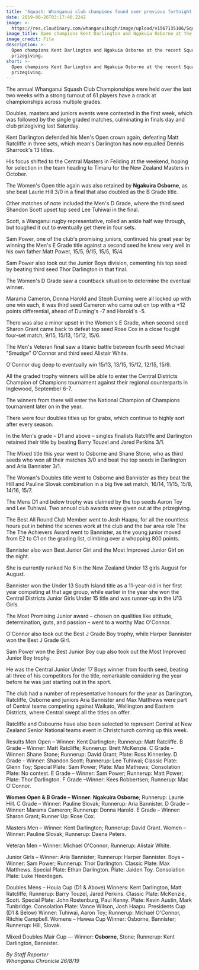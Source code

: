```yaml
---
title: 'Squash: Whanganui club champions found over previous fortnight'
date: 2019-08-26T03:17:40.224Z
image: >-
  https://res.cloudinary.com/whanganuihigh/image/upload/v1567135106/Squash..-Ngakuira-Osborne-ex.chron-26.8.19.jpg
image_title: Open champions Kent Darlington and Ngakuia Osborne at the recent prizegiving.
image_credit: File
description: >-
  Open champions Kent Darlington and Ngakuia Osborne at the recent Squash
  prizegiving.
short: >-
  Open champions Kent Darlington and Ngakuia Osborne at the recent Squash
  prizegiving.
---
```

The annual Whanganui Squash Club Championships were held over the last two weeks with a strong turnout of 61 players have a crack at championships across multiple grades.

Doubles, masters and juniors events were contested in the first week, which was followed by the single graded matches, culminating in finals day and club prizegiving last Saturday.

Kent Darlington defended his Men's Open crown again, defeating Matt Ratcliffe in three sets, which mean's Darlington has now equalled Dennis Sharrock's 13 titles.

His focus shifted to the Central Masters in Feilding at the weekend, hoping for selection in the team heading to Timaru for the New Zealand Masters in October.

The Women's Open title again was also retained by **Ngakuira Osborne**, as she beat Laurie Hill 3/0 in a final that also doubled as the B Grade title.

Other matches of note included the Men's D Grade, where the third seed Shandon Scott upset top seed Lee Tuhiwai in the final.

Scott, a Wanganui rugby representative, rolled an ankle half way through, but toughed it out to eventually get there in four sets.

Sam Power, one of the club's promising juniors, continued his great year by winning the Men's E Grade title against a second seed he knew very well in his own father Matt Power, 15/5, 9/15, 15/5, 15/4.

Sam Power also took out the Junior Boys division, cementing his top seed by beating third seed Thor Darlington in that final.

The Women's D Grade saw a countback situation to determine the eventual winner.

Marama Cameron, Donna Harold and Steph Durning were all locked up with one win each, it was third seed Cameron who came out on top with a +12 points differential, ahead of Durning's -7 and Harold's -5.

There was also a minor upset in the Women's E Grade, when second seed Sharon Grant came back to defeat top seed Rose Cox in a close fought four-set match, 9/15, 15/13, 15/12, 15/6.

The Men's Veteran final saw a titanic battle between fourth seed Michael "Smudge" O'Connor and third seed Alistair White.

O'Connor dug deep to eventually win 15/13, 13/15, 15/12, 12/15, 15/9.

All the graded trophy winners will be able to enter the Central Districts Champion of Champions tournament against their regional counterparts in Inglewood, September 6-7.

The winners from there will enter the National Champion of Champions tournament later on in the year.

There were four doubles titles up for grabs, which continue to highly sort after every season.

In the Men's grade – D1 and above – singles finalists Ratcliffe and Darlington retained their title by beating Barry Touzel and Jared Perkins 3/1.

The Mixed title this year went to Osborne and Shane Stone, who as third seeds who won all their matches 3/0 and beat the top seeds in Darlington and Aria Bannister 3/1.

The Woman's Doubles title went to Osborne and Bannister as they beat the Hill and Pauline Slovak combination in a big five set match, 16/14, 11/15, 15/8, 14/16, 15/7.

The Mens D1 and below trophy was claimed by the top seeds Aaron Toy and Lee Tuhiwai.
Two annual club awards were given out at the prizegiving.

The Best All Round Club Member went to Josh Haapu, for all the countless hours put in behind the scenes work at the club and the bar area role The The The Achievers Award went to Bannister, as the young junior moved from E2 to C1 on the grading list, climbing over a whopping 800 points.

Bannister also won Best Junior Girl and the Most Improved Junior Girl on the night.

She is currently ranked No 6 in the New Zealand Under 13 girls August for August.

Bannister won the Under 13 South Island title as a 11-year-old in her first year competing at that age group, while earlier in the year she won the Central Districts Junior Girls Under 15 title and was runner-up in the U13 Girls.

The Most Promising Junior award – chosen on qualities like attitude, determination, guts, and passion – went to a worthy Mac O'Connor.

O'Connor also took out the Best J Grade Boy trophy, while Harper Bannister won the Best J Grade Girl.

Sam Power won the Best Junior Boy cup also took out the Most Improved Junior Boy trophy.

He was the Central Junior Under 17 Boys winner from fourth seed, beating all three of his competitors for the title, remarkable considering the year before he was just starting out in the sport.

The club had a number of representative honours for the year as Darlington, Ratcliffe, Osborne and juniors Aria Bannister and Max Matthews were part of Central teams competing against Waikato, Wellington and Eastern Districts, where Central swept all the titles on offer.

Ratcliffe and Osbourne have also been selected to represent Central at New Zealand Senior National teams event in Christchurch coming up this week.

Results
Men
Open – Winner: Kent Darlington; Runnerup: Matt Ratcliffe. B Grade – Winner: Matt Ratcliffe; Runnerup: Brett McKenzie. C Grade – Winner: Shane Stone; Runnerup: David Grant; Plate: Ross Kinnerley. D Grade - Winner: Shandon Scott; Runnerup: Lee Tuhiwai; Classic Plate: Glenn Toy; Special Plate: Sam Power; Plate: Max Mathews; Consolation Plate: No contest. E Grade – Winner: Sam Power; Runnerup: Matt Power; Plate: Thor Darlington. F Grade –Winner: Kees Robbertsen; Runnerup: Mac O'Connor.

**Women**
**Open & B Grade – Winner: Ngakuira Osborne**; Runnerup: Laurie Hill. C Grade – Winner: Pauline Slovak; Runnerup: Aria Bannister. D Grade – Winner: Marama Cameron; Runnerup: Donna Harold. E Grade – Winner: Sharon Grant; Runner Up: Rose Cox.

Masters
Men – Winner: Kent Darlington; Runnerup: David Grant. Women – Winner: Pauline Slovak; Runnerup: Daena Peters.

Veteran
Men – Winner: Michael O'Connor; Runnerup: Alistair White.

Junior 
Girls – Winner: Aria Bannister; Runnerup: Harper Bannister. Boys – Winner: Sam Power; Runnerup: Thor Darlington. Classic Plate: Max Matthews. Special Plate: Ethan Darlington. Plate: Jaiden Toy. Consolation Plate: Luke Heerdegen.

Doubles
Mens – Houia Cup (D1 & Above) Winners: Kent Darlington, Matt Ratcliffe; Runnerup: Barry Touzel, Jared Perkins. Classic Plate: McKenzie, Scott. Special Plate: John Rostenburg, Paul Kenny. Plate: Kevin Austin, Mark Tunbridge. Consolation Plate: Vance Wilson, Josh Haapu. Presidents Cup (D1 & Below) Winner: Tuhiwai, Aaron Toy; Runnerup: Michael O'Connor, Ritchie Campbell. Womens – Hawea Cup Winner: Osborne, Bannister; Runnerup: Hill, Slovak.

Mixed Doubles
Mair Cup — Winner: **Osborne**, Stone; Runnerup: Kent Darlington, Bannister.

_By Staff Reporter_\
_Whanganui Chronicle 26/8/19_
